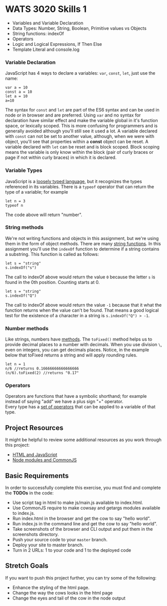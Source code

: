 # WATS 3020 Skills 1
* Variables and Variable Declaration
* Data Types: Number, String, Boolean, Primitive values vs Objects
* String functions: indexOf
* Operators
* Logic and Logical Expressions, If Then Else
* Template Literal and console.log

### Variable Declaration
JavaScript has 4 ways to declare a variables: `var`, `const`, `let`, just use the name:
```
var a = 10
const a = 10
let a = 10
a=10
```
The syntax for `const` and `let` are part of the ES6 syntax and can be used in node or in browser and are preferred.  Using `var` and no syntax for declaration have similar effect and make the variable global in it's function space, or lexically scoped.  This is more confusing for programmers and is generally avoided although you'll still see it used a lot.  A variable declared with `const` can not be set to another value, although, when we were with object, you'll see that properties within a **const** object can be reset.  A variable declared with `let` can be reset and is block scoped.  Block scoping means the variable is only know within the block (pair of curly braces or page if not within curly braces) in which it is declared.

### Variable Types
JavaScript is a [loosely typed language](https://en.wikipedia.org/wiki/Strong_and_weak_typing), but it recognizes the types referenced in its variables.  There is a `typeof` operator that can return the type of a variable; for example
```
let n = 3
typeof n
```
The code above will return "number".  

### String methods
We're not writing functions and objects in this assignment, but we're using them in the form of object methods. There are many [string functions](https://developer.mozilla.org/en-US/docs/Web/JavaScript/Reference/Global_Objects/String).  In this assignment you'll use the `indexOf` function to determine if a string contains a substring. This function is called as follows:
```
let s = "string"
s.indexOf("s")
```
The call to indexOf above would return the value `0` because the letter `s` is found in the 0th position.  Counting starts at 0.  

```
let s = "string"
s.indexOf("Q")
```
The call to indexOf above would return the value `-1` because that it what the function returns when the value can't be found.  That means a good logical test for the existence of a character in a string is `s.indexOf("Q") > -1`.

### Number methods
Like strings, numbers have [methods](https://www.w3schools.com/js/js_number_methods.asp). The `toFixed()` method helps us to provide decimal places to a number with decimals.  When you use division `\`, even on integers, you can get decimals places.  Notice, in the example below that toFixed returns a string and will apply rounding rules.
```
let n = 1
n/6 //returns 0.16666666666666666
(n/6).toFixed(2) //returns "0.17"

```


### Operators
Operators are functions that have a symbolic shorthand; for example instead of saying "add" we have a plus sign "+" operator.  
Every type has a [set of operators](https://www.w3schools.com/jsref/jsref_operators.asp) that can be applied to a variable of that type.


## Project Resources

It might be helpful to review some additional resources as you work through
this project:

* [HTML and JavaScript](https://developer.mozilla.org/en-US/docs/Web/HTML/Element/script)
* [Node modules and CommonJS](https://nodejs.org/docs/latest/api/modules.html)

## Basic Requirements

In order to successfully complete this exercise, you must find and complete the **TODOs** in the code:

* Use script tag in html to make js/main.js available to index.html.
* Use CommonJS require to make cowsay and getargs modules available to index.js.
* Run index.html in the browser and get the cow to say "hello world".
* Run index.js in the command line and get the cow to say "hello world".
* Take screenshots of the browser and CLI output and put them in the screenshots directory.
* Push your source code to your `master` branch.
* Deploy your site to master branch.
* Turn in 2 URLs: 1 to your code and 1 to the deployed code

## Stretch Goals

If you want to push this project further, you can try some of the following:

* Enhance the styling of the html page.
* Change the way the cows looks in the html page
* Change the eyes and tail of the cow in the node output